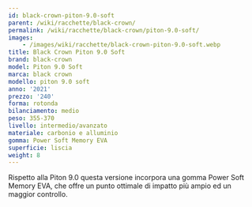 ```yaml
---
id: black-crown-piton-9.0-soft
parent: /wiki/racchette/black-crown/
permalink: /wiki/racchette/black-crown/piton-9.0-soft/
images:
    - /images/wiki/racchette/black-crown-piton-9.0-soft.webp
title: Black Crown Piton 9.0 Soft
brand: black-crown
model: Piton 9.0 Soft
marca: black crown
modello: piton 9.0 soft
anno: '2021'
prezzo: '240'
forma: rotonda
bilanciamento: medio
peso: 355-370
livello: intermedio/avanzato
materiale: carbonio e alluminio
gomma: Power Soft Memory EVA
superficie: liscia
weight: 8
---
```

Rispetto alla Piton 9.0 questa versione incorpora una gomma Power Soft Memory EVA, che offre un punto ottimale di impatto più ampio ed un maggior controllo.